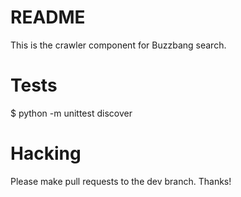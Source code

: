 # README #

This is the crawler component for Buzzbang search.

# Tests #

$ python -m unittest discover

# Hacking #

Please make pull requests to the dev branch. Thanks!
